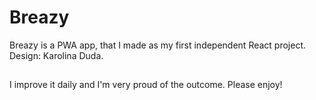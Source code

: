 # Breazy

Breazy is a PWA app, that I made as my first independent React project. Design: Karolina Duda.

##

I improve it daily and I'm very proud of the outcome. Please enjoy!
